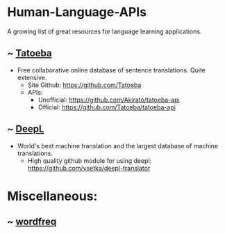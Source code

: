 # Human-Language-APIs
A growing list of great resources for language learning applications. 


## ~ [Tatoeba](https://tatoeba.org/)
* Free collaborative online database of sentence translations. Quite extensive.
  * Site Github: https://github.com/Tatoeba
  * APIs: 
    * Unofficial: https://github.com/Akirato/tatoeba-api
    * Official: https://github.com/Tatoeba/tatoeba-api

## ~ [DeepL](https://www.deepl.com/home)
* World's best machine translation and the largest database of machine translations. 
  * High quality github module for using deepl: https://github.com/vsetka/deepl-translator
 

# Miscellaneous:
## ~ [wordfreq](https://github.com/LuminosoInsight/wordfreq#sources-and-supported-languages)
